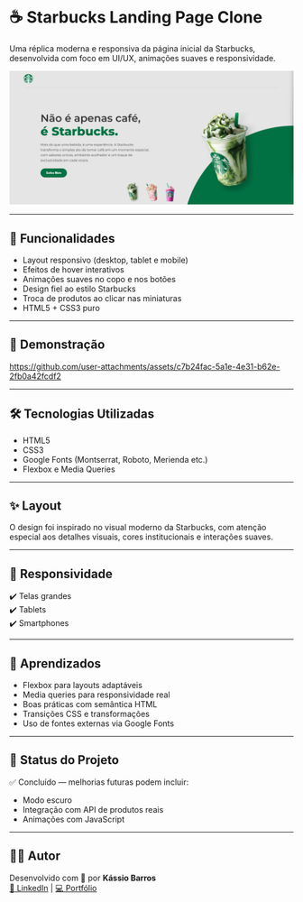 
# ☕ Starbucks Landing Page Clone

Uma réplica moderna e responsiva da página inicial da Starbucks, desenvolvida com foco em UI/UX, animações suaves e responsividade.

![Preview do Projeto](./assets/preview.png)

---

## 🚀 Funcionalidades

- Layout responsivo (desktop, tablet e mobile)
- Efeitos de hover interativos
- Animações suaves no copo e nos botões
- Design fiel ao estilo Starbucks
- Troca de produtos ao clicar nas miniaturas
- HTML5 + CSS3 puro

---

## 📸 Demonstração



https://github.com/user-attachments/assets/c7b24fac-5a1e-4e31-b62e-2fb0a42fcdf2



---

## 🛠️ Tecnologias Utilizadas

- HTML5
- CSS3
- Google Fonts (Montserrat, Roboto, Merienda etc.)
- Flexbox e Media Queries

---

## ✨ Layout

O design foi inspirado no visual moderno da Starbucks, com atenção especial aos detalhes visuais, cores institucionais e interações suaves.

---

## 📱 Responsividade

✔️ Telas grandes  
✔️ Tablets  
✔️ Smartphones

---

## 🧠 Aprendizados

- Flexbox para layouts adaptáveis
- Media queries para responsividade real
- Boas práticas com semântica HTML
- Transições CSS e transformações
- Uso de fontes externas via Google Fonts

---

## 📌 Status do Projeto

✅ Concluído — melhorias futuras podem incluir:
- Modo escuro
- Integração com API de produtos reais
- Animações com JavaScript

---

## 👨‍💻 Autor

Desenvolvido com 💜 por **Kássio Barros**  
[🔗 LinkedIn](https://www.linkedin.com/in/santosxis) | [💻 Portfólio](https://santosxis.github.io/portfolio-kassio/)
